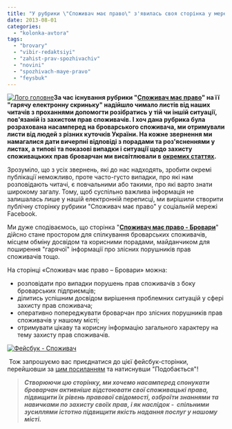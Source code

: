 ```yaml
---
title: "У рубрики \"Споживач має право\" з'явилась своя сторінка у мережі Facebook"
date: 2013-08-01
categories: 
  - "kolonka-avtora"
tags: 
  - "brovary"
  - "vibir-redaktsiyi"
  - "zahist-prav-spozhivachiv"
  - "novini"
  - "spozhivach-maye-pravo"
  - "feysbuk"
---
```


[![Лого головне](https://mpz.brovary.org/wp-content/uploads/2013/08/Logo-golovne.jpg)](https://mpz.brovary.org/wp-content/uploads/2013/08/Logo-golovne.jpg)**За час існування рубрики "[Споживач має право](https://mpz.brovary.org/mayesh-pravo-znati-zapochatkovuye-novu-rubriku-spozhivach-maye-pravo/)" на її "гарячу електронну скриньку" надійшло чимало листів від наших читачів з проханнями допомогти розібратись у тій чи іншій ситуації, пов'язаній із захистом прав споживачів. І хоч дана рубрика була розрахована насамперед на броварського споживача, ми отримували листи від людей з різних куточків України. На кожне звернення ми намагалися дати вичерпні відповіді з порадами та роз'ясненнями у листах, а типові та показові випадки і ситуації щодо захисту споживацьких прав броварчан ми висвітлювали в [окремих статтях](https://mpz.brovary.org/tag/spozhivach-maye-pravo/).**

Зрозуміло, що з усіх звернень, які до нас надходять, зробити окремі публікації неможливо, проте часто-густо випадки, про які нам розповідають читачі, є повчальними або такими, про які варто знати широкому загалу. Тому, щоб суспільно важлива інформація не залишалась лише у нашій електронній переписці, ми вирішили створити публічну сторінку рубрики "Споживач має право" у соціальній мережі Facebook.

Ми дуже сподіваємось, що сторінка "**[Споживач має право - Бровари](https://www.facebook.com/SpozivacMaePravoBrovari)**" дійсно стане простором для спілкування броварських споживачів, місцем обміну досвідом та корисними порадами, майданчиком для поширення "гарячої" інформації про злісних порушників прав споживачів тощо.

На сторінці «Споживач має право – Бровари» можна:

- розповідати про випадки порушень прав споживачів з боку броварських підприємців;
- ділитись успішним досвідом вирішення проблемних ситуацій у сфері захисту прав споживача;
- оперативно попереджувати броварчан про злісних порушників прав споживачів у нашому місті;
- отримувати цікаву та корисну інформацію загального характеру на тему захисту прав споживачів.

[![Фейсбук - Споживач](https://mpz.brovary.org/wp-content/uploads/2013/08/Feysbuk-Spozhivach.png)](https://mpz.brovary.org/wp-content/uploads/2013/08/Feysbuk-Spozhivach.png)

 Тож запрошуємо вас приєднатися до цієї фейсбук-сторінки, перейшовши за [цим посиланням](https://www.facebook.com/SpozivacMaePravoBrovari) та натиснувши "Подобається"!

> **_Створюючи цю сторінку, ми хочемо насамперед спонукати броварчан активніше відстоювати свої споживацькі права, підвищити їх рівень правової свідомості, озброїти знаннями та навичками по захисту своїх прав, і як наслідок -  спільними зусиллями істотно підвищити якість надання послуг у нашому місті._**
